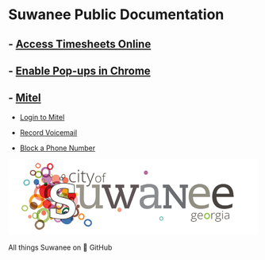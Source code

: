 # Suwanee Public Documentation

## - [Access Timesheets Online](Access%20Timesheets%20Online)

## - [Enable Pop-ups in Chrome](Enable%20Pop-ups%20in%20Chrome)

## - [Mitel](Mitel/Mitel)

- [Login to Mitel](Mitel/Login%20to%20Mitel)

- [Record Voicemail](Mitel/Record%20Voicemail)

- [Block a Phone Number](Mitel/Block%20a%20Phone%20Number)

[![Suwanee Logo](refs/Full%20Logo.png)](https://suwanee.com)

All things Suwanee on 🚀 GitHub
